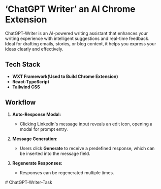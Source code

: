 # ‘ChatGPT Writer’ an AI Chrome Extension
ChatGPT-Writer is an AI-powered writing assistant that enhances your writing experience with intelligent suggestions and real-time feedback. Ideal for drafting emails, stories, or blog content, it helps you express your ideas clearly and effectively.

## Tech Stack
- **WXT Framework(Used to Build Chrome Extension)**
- **React-TypeScript** 
- **Tailwind CSS** 

## Workflow
1. **Auto-Response Modal:** 
   - Clicking LinkedIn's message input reveals an edit icon, opening a modal for prompt entry.

2. **Message Generation:**
   - Users click **Generate** to receive a predefined response, which can be inserted into the message field.

3. **Regenerate Responses:** 
   - Responses can be regenerated multiple times. 

#   C h a t G P T - W r i t e r - T a s k  
 